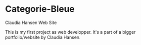 # Categorie-Bleue
Claudia Hansen Web Site

This is my first project as web developper. 
It's a part of a bigger portfolio/website by Claudia Hansen.
